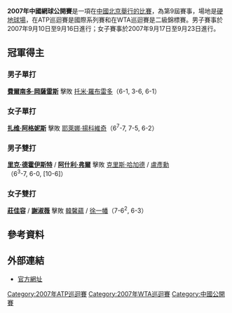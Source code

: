 **2007年中國網球公開賽**是一項在[中國](../Page/中國.md "wikilink")[北京舉行的比賽](https://zh.wikipedia.org/wiki/北京 "wikilink")，為第9屆賽事，場地是[硬地球場](https://zh.wikipedia.org/wiki/硬地球場 "wikilink")，在ATP巡迴賽是國際系列賽和在WTA巡迴賽是二級錦標賽。男子賽事於2007年9月10日至9月16日進行；女子賽事於2007年9月17日至9月23日進行。

## 冠軍得主

### 男子單打

**[費爾南多·岡薩雷斯](../Page/費爾南多·岡薩雷斯.md "wikilink")** 擊敗
[托米·羅布雷多](../Page/托米·羅布雷多.md "wikilink")（6-1, 3-6, 6-1）

### 女子單打

**[扎维·阿格妮斯](../Page/扎维·阿格妮斯.md "wikilink")** 擊敗
[耶萊娜·揚科維奇](../Page/耶萊娜·揚科維奇.md "wikilink")（6<sup>7</sup>-7,
7-5, 6-2）

### 男子雙打

**[里克·德霍伊斯特](https://zh.wikipedia.org/wiki/里克·德霍伊斯特 "wikilink")** /
**[阿什利·弗爾](https://zh.wikipedia.org/wiki/阿什利·弗爾 "wikilink")** 擊敗
[克里斯·哈加德](https://zh.wikipedia.org/wiki/克里斯·哈加德 "wikilink") /
[盧彥勳](../Page/盧彥勳.md "wikilink")（6<sup>3</sup>-7, 6-0, \[10-6\]）

### 女子雙打

**[莊佳容](../Page/莊佳容.md "wikilink")** /
**[謝淑薇](../Page/謝淑薇.md "wikilink")** 擊敗
[韓馨蘊](https://zh.wikipedia.org/wiki/韓馨蘊 "wikilink") /
[徐一幡](https://zh.wikipedia.org/wiki/徐一幡 "wikilink")（7-6<sup>2</sup>,
6-3）

## 參考資料

## 外部連結

  - [官方網址](http://www.chinaopen.com.cn/)

[Category:2007年ATP巡迴賽](https://zh.wikipedia.org/wiki/Category:2007年ATP巡迴賽 "wikilink")
[Category:2007年WTA巡迴賽](https://zh.wikipedia.org/wiki/Category:2007年WTA巡迴賽 "wikilink")
[Category:中國公開賽](https://zh.wikipedia.org/wiki/Category:中國公開賽 "wikilink")